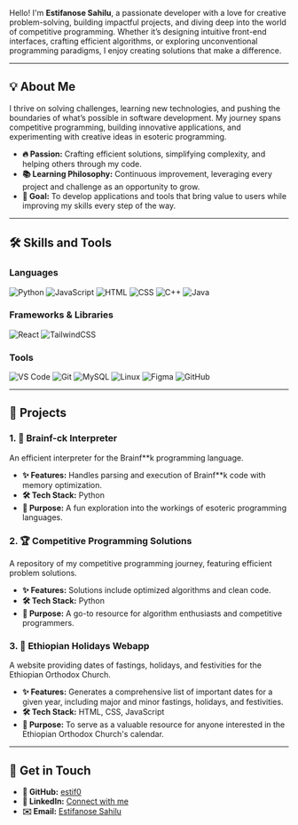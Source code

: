 
Hello! I'm **Estifanose Sahilu**, a passionate developer with a love for creative problem-solving, building impactful projects, and diving deep into the world of competitive programming. Whether it’s designing intuitive front-end interfaces, crafting efficient algorithms, or exploring unconventional programming paradigms, I enjoy creating solutions that make a difference.

---

## 💡 About Me  

I thrive on solving challenges, learning new technologies, and pushing the boundaries of what’s possible in software development. My journey spans competitive programming, building innovative applications, and experimenting with creative ideas in esoteric programming.  
- **🔥 Passion:** Crafting efficient solutions, simplifying complexity, and helping others through my code.  
- **📚 Learning Philosophy:** Continuous improvement, leveraging every project and challenge as an opportunity to grow.  
- **🎯 Goal:** To develop applications and tools that bring value to users while improving my skills every step of the way.  

---

## 🛠 Skills and Tools  

### Languages  
![Python](https://img.shields.io/badge/Python-3776AB?style=for-the-badge&logo=python&logoColor=white) ![JavaScript](https://img.shields.io/badge/JavaScript-F7DF1E?style=for-the-badge&logo=javascript&logoColor=black) ![HTML](https://img.shields.io/badge/HTML-E34F26?style=for-the-badge&logo=html5&logoColor=white) ![CSS](https://img.shields.io/badge/CSS-1572B6?style=for-the-badge&logo=css3&logoColor=white) ![C++](https://img.shields.io/badge/C++-00599C?style=for-the-badge&logo=cplusplus&logoColor=white) ![Java](https://img.shields.io/badge/Java-007396?style=for-the-badge&logo=java&logoColor=white)  

### Frameworks & Libraries  
![React](https://img.shields.io/badge/React-61DAFB?style=for-the-badge&logo=react&logoColor=black) ![TailwindCSS](https://img.shields.io/badge/Tailwind_CSS-06B6D4?style=for-the-badge&logo=tailwind-css&logoColor=white)  

### Tools  
![VS Code](https://img.shields.io/badge/VS_Code-007ACC?style=for-the-badge&logo=visual-studio-code&logoColor=white) ![Git](https://img.shields.io/badge/Git-F05032?style=for-the-badge&logo=git&logoColor=white) ![MySQL](https://img.shields.io/badge/MySQL-4479A1?style=for-the-badge&logo=mysql&logoColor=white) ![Linux](https://img.shields.io/badge/Linux-FCC624?style=for-the-badge&logo=linux&logoColor=black) ![Figma](https://img.shields.io/badge/Figma-F24E1E?style=for-the-badge&logo=figma&logoColor=white) ![GitHub](https://img.shields.io/badge/GitHub-181717?style=for-the-badge&logo=github&logoColor=white)  

---

## 🌟 Projects  

### 1. **🧠 Brainf-ck Interpreter**
An efficient interpreter for the Brainf**k programming language.  
- **✨ Features:** Handles parsing and execution of Brainf**k code with memory optimization.  
- **🛠 Tech Stack:** Python  
- **🎨 Purpose:** A fun exploration into the workings of esoteric programming languages.  

### 2. **🏆 Competitive Programming Solutions** 
A repository of my competitive programming journey, featuring efficient problem solutions.  
- **✨ Features:** Solutions include optimized algorithms and clean code.  
- **🛠 Tech Stack:** Python  
- **🎨 Purpose:** A go-to resource for algorithm enthusiasts and competitive programmers.  

### 3. **🎉 Ethiopian Holidays Webapp**
A website providing dates of fastings, holidays, and festivities for the Ethiopian Orthodox Church.  
- **✨ Features:** Generates a comprehensive list of important dates for a given year, including major and minor fastings, holidays, and festivities.  
- **🛠 Tech Stack:** HTML, CSS, JavaScript  
- **🎨 Purpose:** To serve as a valuable resource for anyone interested in the Ethiopian Orthodox Church's calendar.  

---

## 📌 Get in Touch  

- **🐙 GitHub:** [estif0](https://github.com/estif0)  
- **💼 LinkedIn:** [Connect with me](https://linkedin.com/in/estif0)  
- **✉️ Email:** [Estifanose Sahilu](mailto:estifanoswork@gmail.com)  

